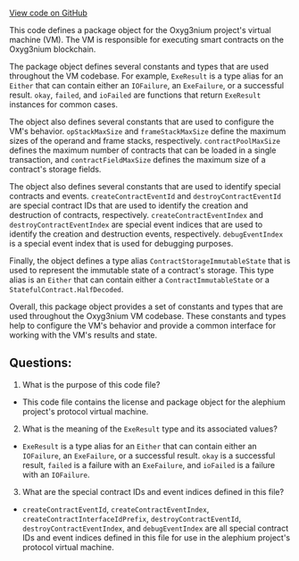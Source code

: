 [View code on GitHub](https://github.com/alephium/alephium/protocol/src/main/scala/org/alephium/protocol/vm/package.scala)

This code defines a package object for the Oxyg3nium project's virtual machine (VM). The VM is responsible for executing smart contracts on the Oxyg3nium blockchain. 

The package object defines several constants and types that are used throughout the VM codebase. For example, `ExeResult` is a type alias for an `Either` that can contain either an `IOFailure`, an `ExeFailure`, or a successful result. `okay`, `failed`, and `ioFailed` are functions that return `ExeResult` instances for common cases. 

The object also defines several constants that are used to configure the VM's behavior. `opStackMaxSize` and `frameStackMaxSize` define the maximum sizes of the operand and frame stacks, respectively. `contractPoolMaxSize` defines the maximum number of contracts that can be loaded in a single transaction, and `contractFieldMaxSize` defines the maximum size of a contract's storage fields. 

The object also defines several constants that are used to identify special contracts and events. `createContractEventId` and `destroyContractEventId` are special contract IDs that are used to identify the creation and destruction of contracts, respectively. `createContractEventIndex` and `destroyContractEventIndex` are special event indices that are used to identify the creation and destruction events, respectively. `debugEventIndex` is a special event index that is used for debugging purposes. 

Finally, the object defines a type alias `ContractStorageImmutableState` that is used to represent the immutable state of a contract's storage. This type alias is an `Either` that can contain either a `ContractImmutableState` or a `StatefulContract.HalfDecoded`. 

Overall, this package object provides a set of constants and types that are used throughout the Oxyg3nium VM codebase. These constants and types help to configure the VM's behavior and provide a common interface for working with the VM's results and state.
## Questions: 
 1. What is the purpose of this code file?
- This code file contains the license and package object for the alephium project's protocol virtual machine.

2. What is the meaning of the `ExeResult` type and its associated values?
- `ExeResult` is a type alias for an `Either` that can contain either an `IOFailure`, an `ExeFailure`, or a successful result. `okay` is a successful result, `failed` is a failure with an `ExeFailure`, and `ioFailed` is a failure with an `IOFailure`.

3. What are the special contract IDs and event indices defined in this file?
- `createContractEventId`, `createContractEventIndex`, `createContractInterfaceIdPrefix`, `destroyContractEventId`, `destroyContractEventIndex`, and `debugEventIndex` are all special contract IDs and event indices defined in this file for use in the alephium project's protocol virtual machine.